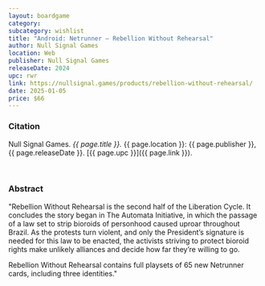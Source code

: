 ```yaml
---
layout: boardgame
category:
subcategory: wishlist
title: "Android: Netrunner – Rebellion Without Rehearsal"
author: Null Signal Games
location: Web
publisher: Null Signal Games
releaseDate: 2024
upc: rwr
link: https://nullsignal.games/products/rebellion-without-rehearsal/
date: 2025-01-05
price: $66
---
```


### Citation

Null Signal Games. *{{ page.title }}.* {{ page.location }}: {{ page.publisher }}, {{ page.releaseDate }}. [{{ page.upc }}]({{ page.link }}).

<br>


### Abstract

"Rebellion Without Rehearsal is the second half of the Liberation Cycle. It concludes the story began in The Automata Initiative, in which the passage of a law set to strip bioroids of personhood caused uproar throughout Brazil. As the protests turn violent, and only the President’s signature is needed for this law to be enacted, the activists striving to protect bioroid rights make unlikely alliances and decide how far they’re willing to go.

Rebellion Without Rehearsal contains full playsets of 65 new Netrunner cards, including three identities."
